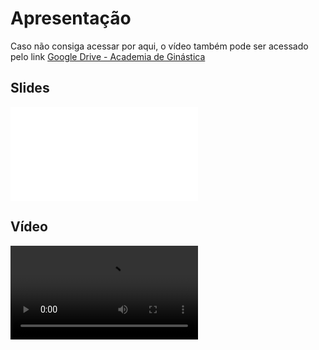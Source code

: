
# Apresentação

Caso não consiga acessar por aqui, o vídeo também pode ser acessado pelo link <a href="https://drive.google.com/drive/folders/1kQ9E6nL_urWxwxTLQcCcHBxMTLbDW-HZ?usp=sharing">Google Drive - Academia de Ginástica</a>

## Slides

![Slides - Sprint 5](Sprint5-Slides.pdf)

## Vídeo

![Vídeo - Sprint 5](GravaçãoSprint5.mp4)
